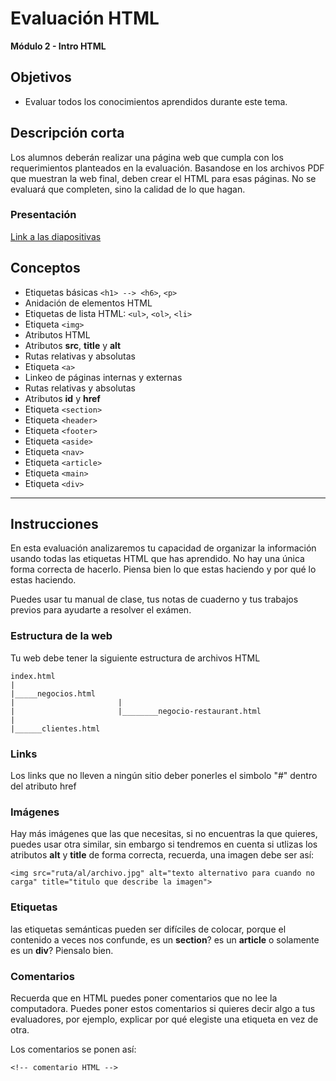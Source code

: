 # Evaluación HTML

**Módulo 2 - Intro HTML**

## Objetivos

- Evaluar todos los conocimientos aprendidos durante este tema.

## Descripción corta

Los alumnos deberán realizar una página web que cumpla con los requerimientos planteados en la evaluación.
Basandose en los archivos PDF que muestran la web final, deben crear el HTML para esas páginas.
No se evaluará que completen, sino la calidad de lo que hagan.

### Presentación

[Link a las diapositivas](https://drive.google.com/open?id=18OLWn8BsVQ9tejw-ZiQuPQQEFU248AsMuXAdQ19zdO0)

## Conceptos

- Etiquetas básicas `<h1> --> <h6>`, `<p>`
- Anidación de elementos HTML
- Etiquetas de lista HTML: `<ul>`, `<ol>`, `<li>`
- Etiqueta `<img>`
- Atributos HTML
- Atributos **src**, **title** y **alt**
- Rutas relativas y absolutas
- Etiqueta `<a>`
- Linkeo de páginas internas y externas
- Rutas relativas y absolutas
- Atributos **id** y **href**
- Etiqueta `<section>`
- Etiqueta `<header>`
- Etiqueta `<footer>`
- Etiqueta `<aside>`
- Etiqueta `<nav>`
- Etiqueta `<article>`
- Etiqueta `<main>`
- Etiqueta `<div>`

---

## Instrucciones

En esta evaluación analizaremos tu capacidad de organizar la información usando todas las etiquetas HTML que has aprendido.
No hay una única forma correcta de hacerlo. Piensa bien lo que estas haciendo y por qué lo estas haciendo.

Puedes usar tu manual de clase, tus notas de cuaderno y tus trabajos previos para ayudarte a resolver el exámen.

### Estructura de la web

Tu web debe tener la siguiente estructura de archivos HTML

```
index.html
|
|_____negocios.html
|                       |
|                       |________negocio-restaurant.html
|
|______clientes.html
```

### Links

Los links que no lleven a ningún sitio deber ponerles el simbolo "#" dentro del atributo href

### Imágenes

Hay más imágenes que las que necesitas, si no encuentras la que quieres, puedes usar otra similar, sin embargo si tendremos en cuenta si utlizas los atributos **alt** y **title** de forma correcta, recuerda, una imagen debe ser así:

```
<img src="ruta/al/archivo.jpg" alt="texto alternativo para cuando no carga" title="titulo que describe la imagen">
```

### Etiquetas

las etiquetas semánticas pueden ser difíciles de colocar, porque el contenido a veces nos confunde, es un **section**? es un **article** o solamente es un **div**? Piensalo bien.

### Comentarios

Recuerda que en HTML puedes poner comentarios que no lee la computadora. Puedes poner estos comentarios si quieres decir algo a tus evaluadores, por ejemplo, explicar por qué elegiste una etiqueta en vez de otra.

Los comentarios se ponen así:

```
<!-- comentario HTML -->
```
